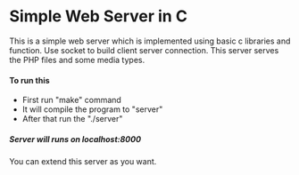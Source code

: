 # Simple Web Server in C

This is a simple web server which is implemented using basic c libraries and function. Use socket to build client server connection. This server serves the PHP files and some media types.

#### To run this

 * First run "make" command
 * It will compile the program to "server"
 * After that run the "./server"
 ##### Server will runs on localhost:8000

You can extend this server as you want.
